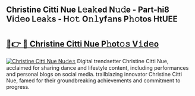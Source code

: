 ## Christine Citti Nue L𝚎a𝚔ed N𝚞𝚍e - Part-hi8 Vi𝚍𝚎o L𝚎a𝚔s - H𝚘𝚝 O𝚗𝚕yf𝚊ns P𝚑𝚘tos HtUEE

# <h2><a href="http://kfdio3.oniu.top/?m=Christine+Citti+Nue">🔗👉 🔴 Christine Citti Nue P𝚑ot𝚘𝚜 V𝚒d𝚎o</a></h2>

[![Christine Citti Nue Nu𝚍e𝚜](https://i.imgur.com/0qMVB7G.gif)](http://kfdio3.oniu.top/?m=Christine+Citti+Nue)
Digital trendsetter Christine Citti Nue, acclaimed for sharing dance and lifestyle content, including performances and personal blogs on social media. trailblazing innovator Christine Citti Nue, famed for their groundbreaking achievements and commitment to progress.  
